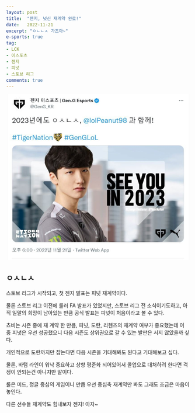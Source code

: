 ```yaml
---
layout: post
title:  "젠지, 넛신 재계약 완료!"
date:   2022-11-21
excerpt: "ㅇㄴㄴㅅ 가즈아~"
e-sports: true
tag:
- LCK
- 이스포츠
- 젠지
- 피넛
- 스토브 리그
comments: true
---
```


![Peanut](../img/2022/resign_peanut.jpg)

## ㅇㅅㄴㅅ

스토브 리그가 시작되고, 첫 젠지 발표는 피넛 재계약이다.

물론 스토브 리그 이전에 룰러 FA 발표가 있었지만, 스토브 리그 전 소식이기도하고, 아직 일말의 희망이 남아있는 만큼 공식 발표는 피넛이 처음이라고 볼 수 있다.

쵸비는 시즌 중에 재 계약 한 만큼, 피넛, 도란, 리헨즈의 재계약 여부가 중요했는데 이 중 피넛은 우선 성공했으니 다음 시즌도 상위권으로 갈 수 있는 발판은 서지 않았을까 싶다.

개인적으로 도란까지만 잡는다면 다음 시즌을 기대해봐도 된다고 기대해보고 싶다.

물론, 바텀 라인이 워낙 중요하고 상향 평준화 되어있어서 콜업으로 대처하려 한다면 걱정이 안되는건 아니지만 말이다.

롤은 미드, 정글 중심의 게임이니 만큼 우선 중심축 재계약만 봐도 그래도 조금은 마음이 놓인다.

다른 선수들 재계약도 힘내보자 젠지! 아자~